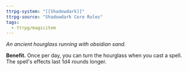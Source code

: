 ```yaml
---
ttrpg-system: "[[Shadowdark]]"
ttrpg-source: "Shadowdark Core Rules"
tags:
  - ttrpg/magicitem
---
```

*An ancient hourglass running with obsidian sand.*

**Benefit.** Once per day, you can turn the hourglass when you cast a spell. The spell's effects last 1d4 rounds longer.
